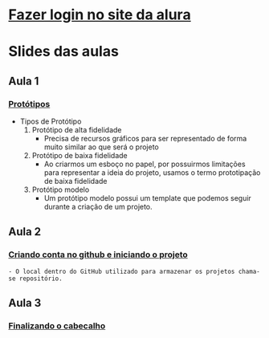 # [Fazer login no site da alura](https://cursos.alura.com.br/edutech)

# Slides das aulas

## Aula 1
### [Protótipos](https://drive.google.com/file/d/1wFhd42B5CXg53cN53FJc6PoWclzjzdn9/view)
- Tipos de Protótipo
  1. Protótipo de alta fidelidade
     - Precisa de recursos gráficos para ser representado de forma muito similar ao que será o projeto 
  2. Protótipo de baixa fidelidade
     - Ao criarmos um esboço no papel, por possuirmos limitações para representar a ideia do projeto, usamos o termo prototipação de baixa fidelidade
  3. Protótipo modelo
     -  Um protótipo modelo possui um template que podemos seguir durante a criação de um projeto.


## Aula 2
### [Criando conta no github e iniciando o projeto](https://drive.google.com/file/d/1ngwqvrcsWI4U-FgwNGkwkAtsciXz1aoo/view)
    - O local dentro do GitHub utilizado para armazenar os projetos chama-se repositório.

## Aula 3
### [Finalizando o cabecalho](https://drive.google.com/drive/folders/1975j-qo88GbG7hX4n3FtKm1YTMlwaoVQ)


